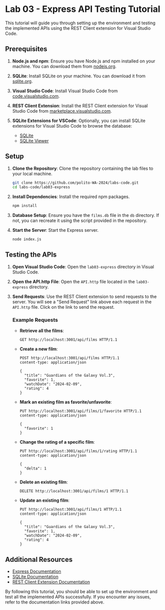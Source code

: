 # Lab 03 - Express API Testing Tutorial

This tutorial will guide you through setting up the environment and testing the implemented APIs using the REST Client extension for Visual Studio Code.

## Prerequisites

1. **Node.js and npm**: Ensure you have Node.js and npm installed on your machine. You can download them from [nodejs.org](https://nodejs.org/).

2. **SQLite**: Install SQLite on your machine. You can download it from [sqlite.org](https://www.sqlite.org/download.html).

3. **Visual Studio Code**: Install Visual Studio Code from [code.visualstudio.com](https://code.visualstudio.com/).

4. **REST Client Extension**: Install the REST Client extension for Visual Studio Code from [marketplace.visualstudio.com](https://marketplace.visualstudio.com/items?itemName=humao.rest-client).

5. **SQLite Extensions for VSCode**: Optionally, you can install SQLite extensions for Visual Studio Code to browse the database:
   - [SQLite](https://marketplace.visualstudio.com/items?itemName=alexcvzz.vscode-sqlite)
   - [SQLite Viewer](https://marketplace.visualstudio.com/items?itemName=qwtel.sqlite-viewer)

## Setup

1. **Clone the Repository**: Clone the repository containing the lab files to your local machine.

   ```sh
   git clone https://github.com/polito-WA-2024/labs-code.git
   cd labs-code/lab03-express
   ```

2. **Install Dependencies**: Install the required npm packages.

   ```sh
   npm install
   ```

3. **Database Setup**: Ensure you have the `films.db` file in the `db` directory. If not, you can recreate it using the script provided in the repository.

4. **Start the Server**: Start the Express server.

   ```sh
   node index.js
   ```

## Testing the APIs

1. **Open Visual Studio Code**: Open the `lab03-express` directory in Visual Studio Code.

2. **Open the API.http File**: Open the `API.http` file located in the `lab03-express` directory.

3. **Send Requests**: Use the REST Client extension to send requests to the server. You will see a "Send Request" link above each request in the `API.http` file. Click on the link to send the request.

   ### Example Requests

   - **Retrieve all the films**:
     ```http
     GET http://localhost:3001/api/films HTTP/1.1
     ```

   - **Create a new film**:
     ```http
     POST http://localhost:3001/api/films HTTP/1.1
     content-type: application/json

     {
       "title": "Guardians of the Galaxy Vol.3",
       "favorite": 1,
       "watchDate": "2024-02-09",
       "rating": 4
     }
     ```

   - **Mark an existing film as favorite/unfavorite**:
     ```http
     PUT http://localhost:3001/api/films/1/favorite HTTP/1.1
     content-type: application/json

     {
       "favorite": 1
     }
     ```

   - **Change the rating of a specific film**:
     ```http
     PUT http://localhost:3001/api/films/1/rating HTTP/1.1
     content-type: application/json

     {
       "delta": 1
     }
     ```

   - **Delete an existing film**:
     ```http
     DELETE http://localhost:3001/api/films/1 HTTP/1.1
     ```

   - **Update an existing film**:
     ```http
     PUT http://localhost:3001/api/films/1 HTTP/1.1
     content-type: application/json

     {
       "title": "Guardians of the Galaxy Vol.3",
       "favorite": 1,
       "watchDate": "2024-02-09",
       "rating": 4
     }
     ```

## Additional Resources

- [Express Documentation](https://expressjs.com/)
- [SQLite Documentation](https://www.sqlite.org/docs.html)
- [REST Client Extension Documentation](https://marketplace.visualstudio.com/items?itemName=humao.rest-client)

By following this tutorial, you should be able to set up the environment and test all the implemented APIs successfully. If you encounter any issues, refer to the documentation links provided above.

